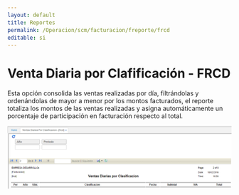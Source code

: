 ```yaml
---
layout: default
title: Reportes
permalink: /Operacion/scm/facturacion/freporte/frcd
editable: si
---
```


# Venta Diaria por Clafificación - FRCD

Esta opción consolida las ventas realizadas por día, filtrándolas y ordenándolas de mayor a menor por los montos facturados, el reporte totaliza los montos de las ventas realizadas y asigna automáticamente un porcentaje de participación en facturación respecto al total.

![](frcd1.png)



